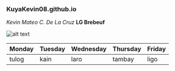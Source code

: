 ### KuyaKevin08.github.io
*Kevin Mateo C. De La Cruz*
**LG Brebeuf**

![alt text](https://user-images.githubusercontent.com/122419118/212209537-125d9d39-0e0b-460a-ad54-f336900a5a53.png)

| Monday | Tuesday | Wednesday | Thursday | Friday |
|--------|---------|-----------|----------|--------|
|  tulog |  kain   |   laro    |  tambay  |  ligo  |
